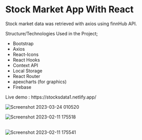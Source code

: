 <h1> Stock Market App With React </h1>
<p> Stock market data was retrieved with axios using finnHub API. </p>
<p> Structure/Technologies Used in the Project; </p>
<ul>
<li>Bootstrap </li>
<li> Axios</li>
<li>React-Icons </li>
<li> React Hooks</li>
<li> Context API</li>
<li>Local Storage </li>
<li> React Router </li>
<li> apexcharts (for graphics) </li>
  <li> Firebase </li> 
</ul>
<p> Live demo : https://stocksdata1.netlify.app/ </p>

![Screenshot 2023-03-24 010520](https://user-images.githubusercontent.com/95571155/227375520-0a84a36d-ba73-48c7-8f58-573de14345ca.png)




![Screenshot 2023-02-11 175518](https://user-images.githubusercontent.com/95571155/218266147-28ad162e-109e-4395-b75a-a74633cfa8ad.png)
<br><br>

![Screenshot 2023-02-11 175541](https://user-images.githubusercontent.com/95571155/218266155-0111e1d5-99dd-4a48-b63f-dc08df975a54.png)
